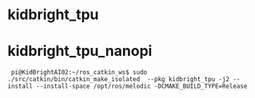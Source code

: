 # kidbright_tpu
# kidbright_tpu_nanopi

``` pi@KidBrightAI02:~/ros_catkin_ws$ sudo ./src/catkin/bin/catkin_make_isolated  --pkg kidbright_tpu -j2 --install --install-space /opt/ros/melodic -DCMAKE_BUILD_TYPE=Release```
